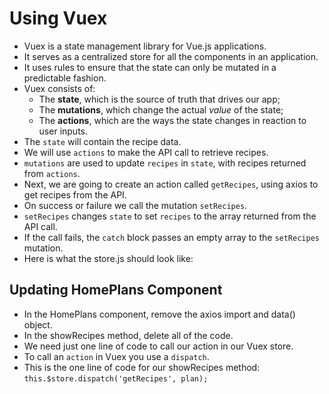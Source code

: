 # Using Vuex 
- Vuex is a state management library for Vue.js applications. 
- It serves as a centralized store for all the components in an application.
- It uses rules to ensure that the state can only be mutated in a predictable fashion. 
- Vuex consists of:
  * The __state__, which is the source of truth that drives our app;
  * The __mutations__, which change the actual _value_ of the state;
  * The __actions__, which are the ways the state changes in reaction to user inputs.
- The `state` will contain the recipe data. 
- We will use `actions` to make the API call to retrieve recipes. 
- `mutations` are used to update `recipes` in `state`, with recipes returned from `actions`.
- Next, we are going to create an action called `getRecipes`, using axios to get recipes from the API. 
- On success or failure we call the mutation `setRecipes`. 
- `setRecipes` changes `state` to set `recipes` to the array returned from the API call.
- If the call fails, the `catch` block passes an empty array to the `setRecipes` mutation. 
- Here is what the store.js should look like:

## Updating HomePlans Component
- In the HomePlans component, remove the axios import and data() object. 
- In the showRecipes method, delete all of the code. 
- We need just one line of code to call our action in our Vuex store. 
- To call an `action` in Vuex you use a `dispatch`. 
- This is the one line of code for our showRecipes method:  
`this.$store.dispatch('getRecipes', plan);`  
